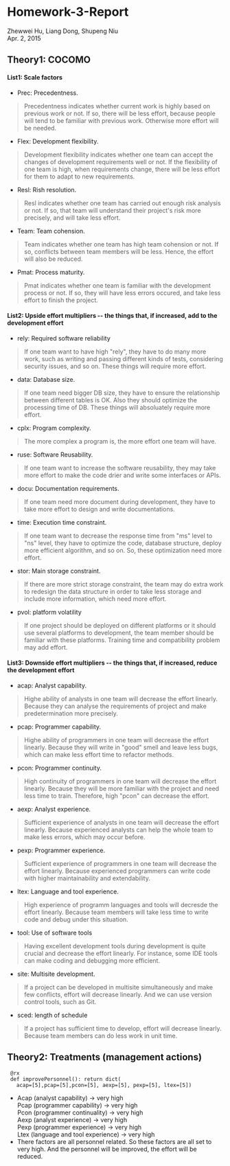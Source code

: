 # Homework-3-Report
Zhewwei Hu, Liang Dong, Shupeng Niu<br/>
Apr. 2, 2015

## Theory1: COCOMO
#### List1: Scale factors

- Prec: Precedentness. 
> Precedentness indicates whether current work is highly based on previous work or not. If so, there will be less effort, because people will tend to be familiar with previous work. Otherwise more effort will be needed.

- Flex: Development flexibility.
> Development flexibility indicates whether one team can accept the changes of development requirements well or not. If the flexibility of one team is high, when requirements change, there will be less effort for them to adapt to new requirements.

- Resl: Rish resolution.
> Resl indicates whether one team has carried out enough risk analysis or not. If so, that team will understand their project's risk more precisely, and will take less effort.

- Team: Team cohension.
> Team indicates whether one team has high team cohension or not. If so, conflicts between team members will be less. Hence, the effort will also be reduced.

- Pmat: Process maturity.
> Pmat indicates whether one team is familiar with the development process or not. If so, they will have less errors occured, and take less effort to finish the project.

#### List2: Upside effort multipliers -- the things that, if increased, add to the development effort
- rely: Required software reliability
> If one team want to have high "rely", they have to do many more work, such as writing and passing different kinds of tests, considering security issues, and so on. These things will require more effort.

- data: Database size.
> If one team need bigger DB size, they have to ensure the relationship between different tables is OK. Also they should optimize the processing time of DB. These things will absoluately require more effort.

- cplx: Program complexity.
> The more complex a program is, the more effort one team will have.

- ruse: Software Reusability.
> If one team want to increase the software reusability, they may take more effort to make the code drier and write some interfaces or APIs.

- docu: Documentation requirements.
> If one team need more document during development,  they have to take more effort to design and write documentations.

- time: Execution time constraint.
> If one team want to decrease the response time from "ms" level to "ns" level, they have to optimize the code, database structure, deploy more efficient algorithm, and so on. So, these optimization need more effort.

- stor: Main storage constraint.
> If there are more strict storage constraint, the team may do extra work to redesign the data structure in order to take less storage and include more information, which need more effort.

- pvol: platform volatility
> If one project should be deployed on different platforms or it should use several platforms to development, the team member should be familiar with these platforms. Training time and compatibility problem may add effort.
 
#### List3: Downside effort multipliers -- the things that, if increased, reduce the development effort

- acap: Analyst capability.
> Highe ability of analysts in one team will decrease the effort linearly. Because they can analyse the requirements of project and make predetermination more precisely.

- pcap: Programmer capability.
> Highe ability of programmers in one team will decrease the effort linearly. Because they will write in "good" smell and leave less bugs, which can make less effort time to refactor methods.

- pcon: Programmer continuity.
> High continuity of programmers in one team will decrease the effort linearly. Because they will be more familiar with the project and need less time to train. Therefore, high "pcon" can decrease the effort.

- aexp: Analyst experience.
> Sufficient experience of analysts in one team will decrease the effort linearly. Because experienced analysts can help the whole team to make less errors, which may occur before.

- pexp: Programmer experience.
> Sufficient experience of programmers in one team will decrease the effort linearly. Because experienced programmers can write code with higher maintainability and extendability.

- ltex: Language and tool experience.
> High experience of programm languages and tools will decresde the effort linearly. Because team members will take less time to write code and debug under this situation.

- tool: Use of software tools
> Having excellent development tools during development is quite crucial and decrease the effort linearly. For instance, some IDE tools can make coding and debugging more efficient.

- site: Multisite development.
> If a project can be developed in multisite simultaneously and make few conflicts, effort will decrease linearly. And we can use version control tools, such as Git.

- sced: length of schedule
> If a project has sufficient time to develop, effort will decrease linearly. Because team members can do less work in unit time.

## Theory2: Treatments (management actions)
```
 @rx
 def improvePersonnel(): return dict(
   acap=[5],pcap=[5],pcon=[5], aexp=[5], pexp=[5], ltex=[5])
```
- Acap (analyst capability) -> very high<br/>
 Pcap (programmer capability) -> very high<br/>
 Pcon (programmer continuality) -> very high<br/>
 Aexp (analyst experience) -> very high<br/>
 Pexp (programmer experience) -> very high<br/>
 Ltex (language and tool experience) -> very high<br/>
- There factors are all personnel related. So these factors are all set to very high. And the personnel will be improved, the effort will be reduced.
